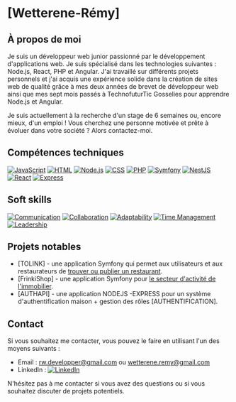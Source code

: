 # [Wetterene-Rémy]

## À propos de moi

Je suis un développeur web junior passionné par le développement d'applications web. Je suis spécialisé dans les technologies suivantes : Node.js, React, PHP et Angular. J'ai travaillé sur différents projets personnels et j'ai acquis une expérience solide dans la création de sites web de qualité grâce à mes deux années de brevet de développeur web ainsi que mes sept mois passés à TechnofuturTic Gosselies pour apprendre Node.js et Angular.

Je suis actuellement à la recherche d'un stage de 6 semaines ou, encore mieux, d'un emploi ! Vous cherchez une personne motivée et prête à évoluer dans votre société ? Alors contactez-moi.


## Compétences techniques

[![JavaScript](https://img.shields.io/badge/-JavaScript-yellow?style=for-the-badge&logo=javascript&logoColor=white)](https://github.com/topics/javascript)
[![HTML](https://img.shields.io/badge/HTML-239120?style=for-the-badge&logo=html5&logoColor=E34F26)](https://developer.mozilla.org/fr/docs/Web/HTML)
[![Node.js](https://img.shields.io/badge/Node.js-43853D?style=for-the-badge&logo=node.js&logoColor=339933)](https://nodejs.org/)
[![CSS](https://img.shields.io/badge/CSS-239120?&style=for-the-badge&logo=css3&logoColor=1572B6)](https://developer.mozilla.org/fr/docs/Web/CSS)
[![PHP](https://img.shields.io/badge/PHP-777BB4?style=for-the-badge&logo=php&logoColor=777BB4)](https://www.php.net/)
[![Symfony](https://img.shields.io/badge/Symfony-000000?style=for-the-badge&logo=symfony&logoColor=white)](https://symfony.com/)
[![NestJS](https://img.shields.io/badge/NestJS-E0234E?style=for-the-badge&logo=nestjs&logoColor=E0234E)](https://nestjs)
[![React](https://img.shields.io/badge/React-61DAFB?style=for-the-badge&logo=react&logoColor=#61DAFB)](https://reactjs.org/)
[![Express](https://img.shields.io/badge/Express.js-000000?style=for-the-badge&logo=express&logoColor=#000000)](https://expressjs.com/)

## Soft skills

[![Communication](https://img.shields.io/badge/Communication-blue?style=for-the-badge&logo=Microsoft-Teams&logoColor=white)]()
[![Collaboration](https://img.shields.io/badge/Collaboration-green?style=for-the-badge&logo=Slack&logoColor=white)]()
[![Adaptability](https://img.shields.io/badge/Adaptability-yellow?style=for-the-badge&logo=adobe&logoColor=white)]()
[![Time Management](https://img.shields.io/badge/Time_Management-orange?style=for-the-badge&logo=timeular&logoColor=white)]()
[![Leadership](https://img.shields.io/badge/Leadership-red?style=for-the-badge&logo=microsoft&logoColor=white)]()


## Projets notables

- [TOLINK] - une application Symfony qui permet aux utilisateurs et aux restaurateurs de [trouver ou publier un restaurant](https://tolink.frinki-ad.com/).
- [FrinkiShop] - une application Symfony pour [le secteur d'activité de l'immobilier](https://frinki-ad.com/).
- [AUTHAPI] - une application NODEJS -EXPRESS pour un système d'authentification maison + gestion des rôles [AUTHENTIFICATION].

## Contact

Si vous souhaitez me contacter, vous pouvez le faire en utilisant l'un des moyens suivants :

- Email : [rw.developper@gmail.com](mailto:rw.developper@gmail.com) ou  [wetterene.remy@gmail.com](mailto:wetterene.remy@gmail.com)
- LinkedIn : [![LinkedIn](https://img.shields.io/badge/LinkedIn-0077B5?style=for-the-badge&logo=linkedin&logoColor=white)](https://www.linkedin.com/in/wetterene-r%C3%A9my-429914189/)

N'hésitez pas à me contacter si vous avez des questions ou si vous souhaitez discuter de projets potentiels.
